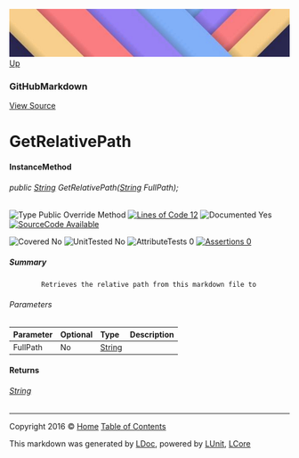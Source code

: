 ![](../Content/LDoc-banner-small.png "")
[Up](GitHubMarkdown.md)

### GitHubMarkdown
[View Source](../Markdown/GitHubMarkdown.cs)

# GetRelativePath

#### InstanceMethod

###### public [String](https://msdn.microsoft.com/en-us/library/system.string.aspx) GetRelativePath([String](https://msdn.microsoft.com/en-us/library/system.string.aspx) FullPath);

![Type Public  Override Method](http://b.repl.ca/v1/Type-Public%20%20Override%20Method-blue.png "") [![Lines of Code 12](http://b.repl.ca/v1/Lines%20of%20Code-12-blue.png "")](../Markdown/GitHubMarkdown.cs#L570)    ![Documented Yes](http://b.repl.ca/v1/Documented-Yes-brightgreen.png "") [![SourceCode Available](http://b.repl.ca/v1/SourceCode-Available-brightgreen.png "")](../Markdown/GitHubMarkdown.cs#L570)

![Covered No](http://b.repl.ca/v1/Covered-No-red.png "") ![UnitTested No](http://b.repl.ca/v1/UnitTested-No-lightgrey.png "") ![AttributeTests 0](http://b.repl.ca/v1/AttributeTests-0-lightgrey.png "") [![Assertions 0](http://b.repl.ca/v1/Assertions-0-lightgrey.png "")](../Markdown/GitHubMarkdown.cs)

##### Summary

            Retrieves the relative path from this markdown file to 

###### Parameters

Parameter | Optional | Type | Description
:---  | :---  | :---  | :--- 
FullPath | No | [String](https://msdn.microsoft.com/en-us/library/system.string.aspx) | 


#### Returns

###### [String](https://msdn.microsoft.com/en-us/library/system.string.aspx)



---

Copyright 2016 &copy; [Home](../../README.md) [Table of Contents](../../TableOfContents.md)

This markdown was generated by [LDoc](https://github.com/CodeSingularity/LDoc), powered by [LUnit](https://github.com/CodeSingularity/LUnit), [LCore](https://github.com/CodeSingularity/LCore)
